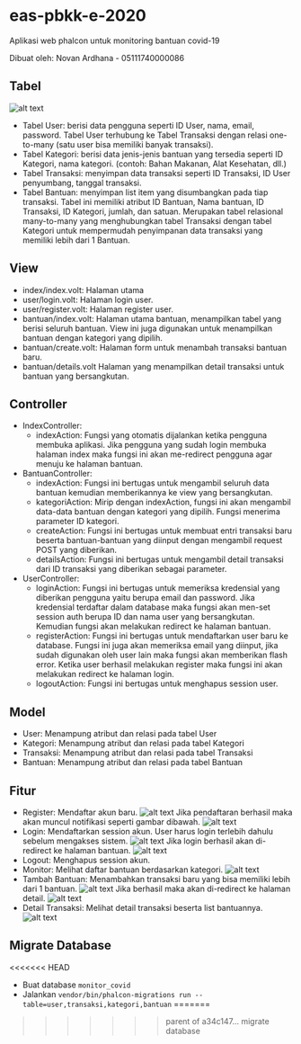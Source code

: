 # eas-pbkk-e-2020
Aplikasi web phalcon untuk monitoring bantuan covid-19

Dibuat oleh: Novan Ardhana - 05111740000086

## Tabel
![alt text][db_img]
- Tabel User: berisi data pengguna seperti ID User, nama, email, password. Tabel User terhubung ke Tabel Transaksi dengan relasi one-to-many (satu user bisa memiliki banyak transaksi).
- Tabel Kategori: berisi data jenis-jenis bantuan yang tersedia seperti ID Kategori, nama kategori. (contoh: Bahan Makanan, Alat Kesehatan, dll.)
- Tabel Transaksi: menyimpan data transaksi seperti ID Transaksi, ID User penyumbang, tanggal transaksi.
- Tabel Bantuan: menyimpan list item yang disumbangkan pada tiap transaksi. Tabel ini memiliki atribut ID Bantuan, Nama bantuan, ID Transaksi, ID Kategori, jumlah, dan satuan. Merupakan tabel relasional many-to-many yang menghubungkan tabel Transaksi dengan tabel Kategori untuk mempermudah penyimpanan data transaksi yang memiliki lebih dari 1 Bantuan.

## View
- index/index.volt: Halaman utama
- user/login.volt: Halaman login user.
- user/register.volt: Halaman register user.
- bantuan/index.volt: Halaman utama bantuan, menampilkan tabel yang berisi seluruh bantuan. View ini juga digunakan untuk menampilkan bantuan dengan kategori yang dipilih.
- bantuan/create.volt: Halaman form untuk menambah transaksi bantuan baru.
- bantuan/details.volt Halaman yang menampilkan detail transaksi untuk bantuan yang bersangkutan.

## Controller
- IndexController:
  - indexAction: Fungsi yang otomatis dijalankan ketika pengguna membuka aplikasi. Jika pengguna yang sudah login membuka halaman index maka fungsi ini akan me-redirect pengguna agar menuju ke halaman bantuan.
- BantuanController:
  - indexAction: Fungsi ini bertugas untuk mengambil seluruh data bantuan kemudian memberikannya ke view yang bersangkutan.
  - kategoriAction: Mirip dengan indexAction, fungsi ini akan mengambil data-data bantuan dengan kategori yang dipilih. Fungsi menerima parameter ID kategori.
  - createAction: Fungsi ini bertugas untuk membuat entri transaksi baru beserta bantuan-bantuan yang diinput dengan mengambil request POST yang diberikan.
  - detailsAction: Fungsi ini bertugas untuk mengambil detail transaksi dari ID transaksi yang diberikan sebagai parameter.
- UserController:
  - loginAction: Fungsi ini bertugas untuk memeriksa kredensial yang diberikan pengguna yaitu berupa email dan password. Jika kredensial terdaftar dalam database maka fungsi akan men-set session auth berupa ID dan nama user yang bersangkutan. Kemudian fungsi akan melakukan redirect ke halaman bantuan.
  - registerAction: Fungsi ini bertugas untuk mendaftarkan user baru ke database. Fungsi ini juga akan memeriksa email yang diinput, jika sudah digunakan oleh user lain maka fungsi akan memberikan flash error. Ketika user berhasil melakukan register maka fungsi ini akan melakukan redirect ke halaman login.
  - logoutAction: Fungsi ini bertugas untuk menghapus session user.

## Model
- User: Menampung atribut dan relasi pada tabel User
- Kategori: Menampung atribut dan relasi pada tabel Kategori
- Transaksi: Menampung atribut dan relasi pada tabel Transaksi
- Bantuan: Menampung atribut dan relasi pada tabel Bantuan

## Fitur
- Register: Mendaftar akun baru.
    ![alt text][register_page]
    Jika pendaftaran berhasil maka akan muncul notifikasi seperti gambar dibawah.
    ![alt text][register_success]
- Login: Mendaftarkan session akun. User harus login terlebih dahulu sebelum mengakses sistem.
    ![alt text][login_page]
    Jika login berhasil akan di-redirect ke halaman bantuan.
    ![alt text][login_success]
- Logout: Menghapus session akun.
- Monitor: Melihat daftar bantuan berdasarkan kategori.
    ![alt text][monitor_page]
- Tambah Bantuan: Menambahkan transaksi baru yang bisa memiliki lebih dari 1 bantuan.
    ![alt text][create_page]
    Jika berhasil maka akan di-redirect ke halaman detail.
    ![alt text][create_success]
- Detail Transaksi: Melihat detail transaksi beserta list bantuannya.
    ![alt text][detail_page]

## Migrate Database
<<<<<<< HEAD
- Buat database `monitor_covid`
- Jalankan `vendor/bin/phalcon-migrations run --table=user,transaksi,kategori,bantuan`
=======

>>>>>>> parent of a34c147... migrate database

[db_img]: https://raw.githubusercontent.com/nvnrdhn/eas-pbkk-e-2020/master/db_img.png "db_img"
[register_page]: https://raw.githubusercontent.com/nvnrdhn/eas-pbkk-e-2020/master/register_page.png "db_img"
[register_success]: https://raw.githubusercontent.com/nvnrdhn/eas-pbkk-e-2020/master/register_success.png "db_img"
[create_page]: https://raw.githubusercontent.com/nvnrdhn/eas-pbkk-e-2020/master/create_page.png "db_img"
[create_success]: https://raw.githubusercontent.com/nvnrdhn/eas-pbkk-e-2020/master/create_success.png "db_img"
[detail_page]: https://raw.githubusercontent.com/nvnrdhn/eas-pbkk-e-2020/master/detail_page.png "db_img"
[login_page]: https://raw.githubusercontent.com/nvnrdhn/eas-pbkk-e-2020/master/login_page.png "db_img"
[login_success]: https://raw.githubusercontent.com/nvnrdhn/eas-pbkk-e-2020/master/login_success.png "db_img"
[monitor_page]: https://raw.githubusercontent.com/nvnrdhn/eas-pbkk-e-2020/master/monitor_page.png "db_img"
